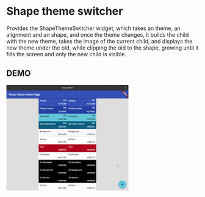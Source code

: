 # Shape theme switcher

Provides the ShapeThemeSwitcher widget, which takes an theme, an alignment and
an shape, and once the theme changes, it builds the child with the new theme,
takes the image of the current child, and displays the new theme under the old,
while clipping the old to the shape, growing until it fills the screen and only
the new child is visible.


## DEMO
![Video of the package](assets/demo.gif)
